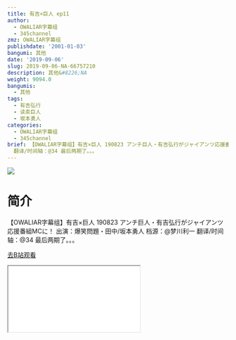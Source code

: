 ```yaml
---
title: 有吉×巨人 ep11
author:
  - OWALIAR字幕组
  - 345channel
zmz: OWALIAR字幕组
publishdate: '2001-01-03'
bangumi: 其他
date: '2019-09-06'
slug: 2019-09-06-NA-66757210
description: 其他&#8226;NA
weight: 9094.0
bangumis:
  - 其他
tags:
  - 有吉弘行
  - 读卖巨人
  - 坂本勇人
categories:
  - OWALIAR字幕组
  - 345channel
brief: 【OWALIAR字幕组】有吉×巨人 190823 アンチ巨人・有吉弘行がジャイアンツ応援番組MCに！ 出演：爆笑問題・田中/坂本勇人 档源：@梦川利一
  翻译/时间轴：@34 最后两期了。。。
---
```

![](https://raw.githubusercontent.com/tcgriffith/owaraisite/master/static/tmpimg/73c4574ee0c505ffbbe26fc786ea0db4eeae1264.jpg.480.jpg)
# 简介  
【OWALIAR字幕组】有吉×巨人 190823
アンチ巨人・有吉弘行がジャイアンツ応援番組MCに！
出演：爆笑問題・田中/坂本勇人
档源：@梦川利一
翻译/时间轴：@34 
最后两期了。。。  

[去B站观看](https://www.bilibili.com/video/av66757210/)
<div class ="resp-container"><iframe class="testiframe" src="//player.bilibili.com/player.html?aid=66757210"", scrolling="no", allowfullscreen="true" > </iframe></div> 
